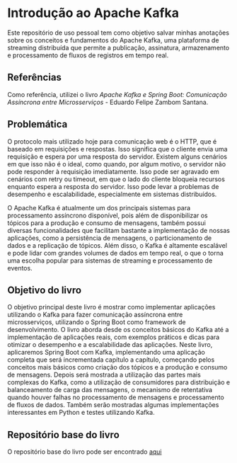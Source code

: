 # Introdução ao Apache Kafka

Este repositório de uso pessoal tem como objetivo salvar minhas anotações sobre os conceitos e fundamentos do Apache Kafka, uma plataforma de streaming distribuída que permite a publicação, assinatura, armazenamento e processamento de fluxos de registros em tempo real.

## Referências

Como referência, utilizei o livro _Apache Kafka e Spring Boot: Comunicação Assíncrona entre Microsserviços_ - Eduardo Felipe Zambom Santana.

## Problemática

O protocolo mais utilizado hoje para comunicação web é o HTTP, que é baseado em requisições e respostas. Isso significa que o cliente envia uma requisição e espera por uma resposta do servidor. Existem alguns cenários em que isso não é o ideal, como quando, por algum motivo, o servidor não pode responder à requisição imediatamente. Isso pode ser agravado em cenários com retry ou timeout, em que o lado do cliente bloqueia recursos enquanto espera a resposta do servidor. Isso pode levar a problemas de desempenho e escalabilidade, especialmente em sistemas distribuídos.

O Apache Kafka é atualmente um dos principais sistemas para processamento assíncrono disponível, pois além de disponibilizar os tópicos para a produção e consumo de mensagens, também possui diversas funcionalidades que facilitam bastante a implementação de nossas aplicações, como a persistência de mensagens, o particionamento de dados e a replicação de tópicos. Além disso, o Kafka é altamente escalável e pode lidar com grandes volumes de dados em tempo real, o que o torna uma escolha popular para sistemas de streaming e processamento de eventos.

## Objetivo do livro

O objetivo principal deste livro é mostrar como implementar aplicações utilizando o Kafka para fazer comunicação assíncrona entre microsserviços, utilizando o Spring Boot como framework de desenvolvimento. O livro aborda desde os conceitos básicos do Kafka até a implementação de aplicações reais, com exemplos práticos e dicas para otimizar o desempenho e a escalabilidade das aplicações. Neste livro, aplicaremos Spring Boot com Kafka, implementando uma aplicação completa que será incrementada capítulo a capítulo, começando pelos conceitos mais básicos como criação dos tópicos e a produção e consumo de mensagens. Depois será mostrada a utilização das partes mais complexas do Kafka, como a utilização de consumidores para distribuição e balanceamento de carga das mensagens, o mecanismo de retentativa quando houver falhas no processamento de mensagens e processamento de fluxos de dados. Também serão mostradas algumas implementações interessantes em Python e testes utilizando Kafka.


## Repositório base do livro

O repositório base do livro pode ser encontrado [aqui](https://github.com/ezambomsantana/livro-kafka/tree/main)
